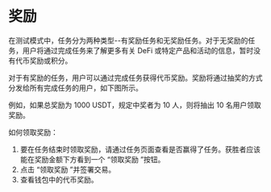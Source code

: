 # 奖励

在测试模式中，任务分为两种类型--有奖励任务和无奖励任务。对于无奖励的任务，用户将通过完成任务来了解更多有关 DeFi 或特定产品和活动的信息，暂时没有代币奖励或积分。&#x20;

对于有奖励的任务，用户可以通过完成任务获得代币奖励。奖励将通过抽奖的方式分发给所有完成任务的用户，如下图所示。

&#x20;例如，如果总奖励为 1000 USDT，规定中奖者为 10 人，则将抽出 10 名用户领取奖励。



如何领取奖励：&#x20;

1. 要在任务结束时领取奖励，请通过任务页面查看是否赢得了任务。获胜者应该能在奖励金额下方看到一个 “领取奖励 ”按钮。&#x20;
2. 点击 “领取奖励 ”并签署交易。
3. 查看钱包中的代币奖励。
